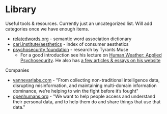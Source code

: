 # Library

Useful tools & resources. Currently just an uncategorized list. Will add categories once we have enough items.

- [relatedwords.org](https://relatedwords.org/) - semantic word association dictionary
- [cari.institute/aesthetics](https://cari.institute/aesthetics) - index of consumer aesthetics
- [psychosecurity foundation](https://github.com/PsySecGroup/foundation/blob/main/GUIDANCE.md) - research by Tyrants Muse
  - For a good introduction see his lecture on [​Human Weather: Applied Psychosecurity](https://www.youtube.com/watch?v=EL542ohNCQ4). He also has [a few articles & essays on his website](https://tyrantsmuse.mn.co/spaces/10222605/feed)

Companies

- [vannevarlabs.com](https://www.vannevarlabs.com/) - "From collecting non-traditional intelligence data, disrupting misinformation, and maintaining multi-domain information dominance, we’re helping to win the fight before it’s fought"
- [openhumans.org](http://openhumans.org/) - "We want to help people access and understand their personal data, and to help them do and share things that use that data."
